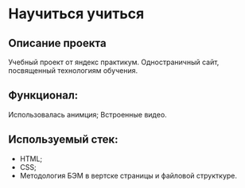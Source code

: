 # Научиться учиться

## Описание проекта
Учебный проект от яндекс практикум. Одностраничный сайт, посвященный технологиям обучения. 

## Функционал:
Использовалась анимция;
Встроенные видео. 

## Используемый стек: 
* HTML;
* CSS;
* Методология БЭМ в вертске страницы и файловой структкуре.

